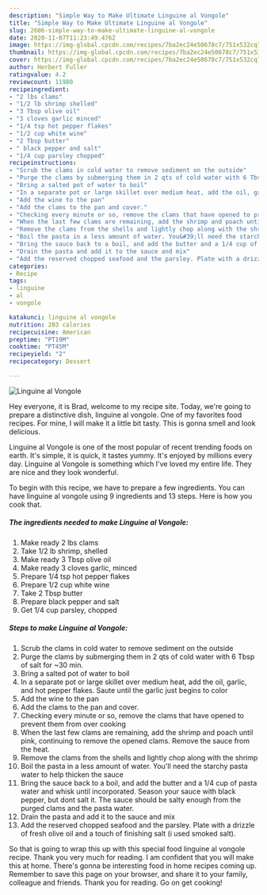 ```yaml
---
description: "Simple Way to Make Ultimate Linguine al Vongole"
title: "Simple Way to Make Ultimate Linguine al Vongole"
slug: 2606-simple-way-to-make-ultimate-linguine-al-vongole
date: 2020-11-07T11:23:49.476Z
image: https://img-global.cpcdn.com/recipes/7ba2ec24e50678c7/751x532cq70/linguine-al-vongole-recipe-main-photo.jpg
thumbnail: https://img-global.cpcdn.com/recipes/7ba2ec24e50678c7/751x532cq70/linguine-al-vongole-recipe-main-photo.jpg
cover: https://img-global.cpcdn.com/recipes/7ba2ec24e50678c7/751x532cq70/linguine-al-vongole-recipe-main-photo.jpg
author: Herbert Fuller
ratingvalue: 4.2
reviewcount: 11980
recipeingredient:
- "2 lbs clams"
- "1/2 lb shrimp shelled"
- "3 Tbsp olive oil"
- "3 cloves garlic minced"
- "1/4 tsp hot pepper flakes"
- "1/2 cup white wine"
- "2 Tbsp butter"
- " black pepper and salt"
- "1/4 cup parsley chopped"
recipeinstructions:
- "Scrub the clams in cold water to remove sediment on the outside"
- "Purge the clams by submerging them in 2 qts of cold water with 6 Tbsp of salt for ~30 min."
- "Bring a salted pot of water to boil"
- "In a separate pot or large skillet over medium heat, add the oil, garlic, and hot pepper flakes. Saute until the garlic just begins to color"
- "Add the wine to the pan"
- "Add the clams to the pan and cover."
- "Checking every minute or so, remove the clams that have opened to prevent them from over cooking"
- "When the last few clams are remaining, add the shrimp and poach until pink, continuing to remove the opened clams. Remove the sauce from the heat."
- "Remove the clams from the shells and lightly chop along with the shrimp"
- "Boil the pasta in a less amount of water. You&#39;ll need the starchy pasta water to help thicken the sauce"
- "Bring the sauce back to a boil, and add the butter and a 1/4 cup of pasta water and whisk until incorporated. Season your sauce with black pepper, but dont salt it. The sauce should be salty enough from the purged clams and the pasta water."
- "Drain the pasta and add it to the sauce and mix"
- "Add the reserved chopped seafood and the parsley. Plate with a drizzle of fresh olive oil and a touch of finishing salt (i used smoked salt)."
categories:
- Recipe
tags:
- linguine
- al
- vongole

katakunci: linguine al vongole 
nutrition: 203 calories
recipecuisine: American
preptime: "PT19M"
cooktime: "PT45M"
recipeyield: "2"
recipecategory: Dessert

---
```



![Linguine al Vongole](https://img-global.cpcdn.com/recipes/7ba2ec24e50678c7/751x532cq70/linguine-al-vongole-recipe-main-photo.jpg)

Hey everyone, it is Brad, welcome to my recipe site. Today, we're going to prepare a distinctive dish, linguine al vongole. One of my favorites food recipes. For mine, I will make it a little bit tasty. This is gonna smell and look delicious.

Linguine al Vongole is one of the most popular of recent trending foods on earth. It's simple, it is quick, it tastes yummy. It's enjoyed by millions every day. Linguine al Vongole is something which I've loved my entire life. They are nice and they look wonderful.




To begin with this recipe, we have to prepare a few ingredients. You can have linguine al vongole using 9 ingredients and 13 steps. Here is how you cook that.

<!--inarticleads1-->

##### The ingredients needed to make Linguine al Vongole:

1. Make ready 2 lbs clams
1. Take 1/2 lb shrimp, shelled
1. Make ready 3 Tbsp olive oil
1. Make ready 3 cloves garlic, minced
1. Prepare 1/4 tsp hot pepper flakes
1. Prepare 1/2 cup white wine
1. Take 2 Tbsp butter
1. Prepare  black pepper and salt
1. Get 1/4 cup parsley, chopped




<!--inarticleads2-->

##### Steps to make Linguine al Vongole:

1. Scrub the clams in cold water to remove sediment on the outside
1. Purge the clams by submerging them in 2 qts of cold water with 6 Tbsp of salt for ~30 min.
1. Bring a salted pot of water to boil
1. In a separate pot or large skillet over medium heat, add the oil, garlic, and hot pepper flakes. Saute until the garlic just begins to color
1. Add the wine to the pan
1. Add the clams to the pan and cover.
1. Checking every minute or so, remove the clams that have opened to prevent them from over cooking
1. When the last few clams are remaining, add the shrimp and poach until pink, continuing to remove the opened clams. Remove the sauce from the heat.
1. Remove the clams from the shells and lightly chop along with the shrimp
1. Boil the pasta in a less amount of water. You&#39;ll need the starchy pasta water to help thicken the sauce
1. Bring the sauce back to a boil, and add the butter and a 1/4 cup of pasta water and whisk until incorporated. Season your sauce with black pepper, but dont salt it. The sauce should be salty enough from the purged clams and the pasta water.
1. Drain the pasta and add it to the sauce and mix
1. Add the reserved chopped seafood and the parsley. Plate with a drizzle of fresh olive oil and a touch of finishing salt (i used smoked salt).




So that is going to wrap this up with this special food linguine al vongole recipe. Thank you very much for reading. I am confident that you will make this at home. There's gonna be interesting food in home recipes coming up. Remember to save this page on your browser, and share it to your family, colleague and friends. Thank you for reading. Go on get cooking!
